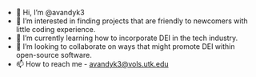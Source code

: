 - 👋 Hi, I’m @avandyk3
- 👀 I’m interested in finding projects that are friendly to newcomers with little coding experience.
- 🌱 I’m currently learning how to incorporate DEI in the tech industry.
- 💞️ I’m looking to collaborate on ways that might promote DEI within open-source software.
- 📫 How to reach me - avandyk3@vols.utk.edu

<!---
avandyk3/avandyk3 is a ✨ special ✨ repository because its `README.md` (this file) appears on your GitHub profile.
You can click the Preview link to take a look at your changes.
--->
